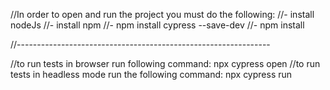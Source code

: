 //In order to open and run the project you must do the following:
//- install nodeJs
//- install npm
//- npm install cypress --save-dev
//- npm install 

//---------------------------------------------------------------

//to run tests in browser run following command: npx cypress open
//to run tests in headless mode run the following command: npx cypress run
